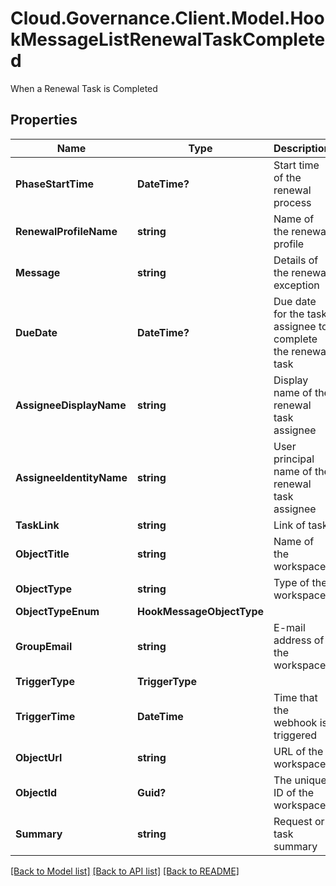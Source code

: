 # Cloud.Governance.Client.Model.HookMessageListRenewalTaskCompleted
When a Renewal Task is Completed
## Properties

Name | Type | Description | Notes
------------ | ------------- | ------------- | -------------
**PhaseStartTime** | **DateTime?** | Start time of the renewal process | [optional] 
**RenewalProfileName** | **string** | Name of the renewal profile | [optional] 
**Message** | **string** | Details of the renewal exception | [optional] 
**DueDate** | **DateTime?** | Due date for the task assignee to complete the renewal task | [optional] 
**AssigneeDisplayName** | **string** | Display name of the renewal task assignee | [optional] 
**AssigneeIdentityName** | **string** | User principal name of the renewal task assignee | [optional] 
**TaskLink** | **string** | Link of task | [optional] 
**ObjectTitle** | **string** | Name of the workspace | [optional] 
**ObjectType** | **string** | Type of the workspace | [optional] 
**ObjectTypeEnum** | **HookMessageObjectType** |  | [optional] 
**GroupEmail** | **string** | E-mail address of the workspace | [optional] 
**TriggerType** | **TriggerType** |  | [optional] 
**TriggerTime** | **DateTime** | Time that the webhook is triggered | [optional] 
**ObjectUrl** | **string** | URL of the workspace | [optional] 
**ObjectId** | **Guid?** | The unique ID of the workspace | [optional] 
**Summary** | **string** | Request or task summary | [optional] 

[[Back to Model list]](../README.md#documentation-for-models) [[Back to API list]](../README.md#documentation-for-api-endpoints) [[Back to README]](../README.md)

